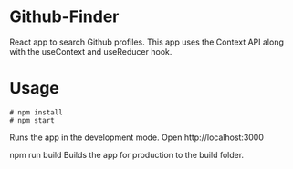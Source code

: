 # Github-Finder
React app to search Github profiles. This app uses the Context API along with the useContext and useReducer hook.

# Usage
	# npm install
	# npm start
Runs the app in the development mode.
Open http://localhost:3000

npm run build
Builds the app for production to the build folder.
